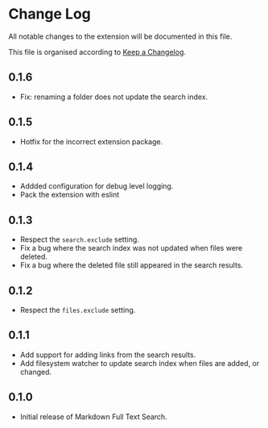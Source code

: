 # Change Log

All notable changes to the extension will be documented in this file.

This file is organised according to [Keep a Changelog](http://keepachangelog.com/).

## 0.1.6

- Fix: renaming a folder does not update the search index.

## 0.1.5

- Hotfix for the incorrect extension package.

## 0.1.4

- Addded configuration for debug level logging.
- Pack the extension with eslint

## 0.1.3

- Respect the `search.exclude` setting.
- Fix a bug where the search index was not updated when files were deleted.
- Fix a bug where the deleted file still appeared in the search results.

## 0.1.2

- Respect the `files.exclude` setting.

## 0.1.1

- Add support for adding links from the search results.
- Add filesystem watcher to update search index when files are added, or changed.

## 0.1.0

- Initial release of Markdown Full Text Search.
